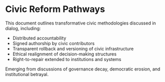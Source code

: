 # Civic Reform Pathways

This document outlines transformative civic methodologies discussed in dialog, including:
- Distributed accountability
- Signed authorship by civic contributors
- Transparent rollback and versioning of civic infrastructure
- Ethical realignment of decision-making structures
- Right-to-repair extended to institutions and systems

Emerging from discussions of governance decay, democratic erosion, and institutional betrayal.
